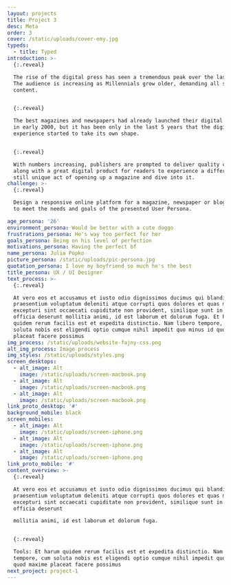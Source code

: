 ```yaml
---
layout: projects
title: Project 3
desc: Meta
order: 3
cover: /static/uploads/cover-emy.jpg
typeds:
  - title: Typed
introduction: >-
  {:.reveal}

  The rise of the digital press has seen a tremendous peak over the last years.
  The audience is increasing as Millennials grow older, demanding all sorts of
  content.


  {:.reveal}

  The best magazines and newspapers had already launched their digital version
  in early 2000, but it has been only in the last 5 years that the digital
  experience started to take its own shape.


  {:.reveal}

  With numbers increasing, publishers are prompted to deliver quality content
  along with a great digital product for readers to experience a different but
  still unique act of opening up a magazine and dive into it.
challenge: >-
  {:.reveal}

  Design a responsive online platform for a magazine, newspaper or blog directed
  to meet the needs and goals of the presented User Persona.

age_persona: '26'
environment_persona: Would be better with a cute doggo
frustrations_persona: He's way too perfect for her
goals_persona: Being on his level of perfection
motivations_persona: Having the perfect bf
name_persona: Julia Popko
picture_persona: /static/uploads/pic-persona.jpg
quotation_persona: I love my boyfriend so much he's the best
title_persona: UX / UI Designer
text_process: >-
  {:.reveal}

  At vero eos et accusamus et iusto odio dignissimos ducimus qui blanditiis
  praesentium voluptatum deleniti atque corrupti quos dolores et quas molestias
  excepturi sint occaecati cupiditate non provident, similique sunt in culpa qui
  officia deserunt mollitia animi, id est laborum et dolorum fuga. Et harum
  quidem rerum facilis est et expedita distinctio. Nam libero tempore, cum
  soluta nobis est eligendi optio cumque nihil impedit quo minus id quod maxime
  placeat facere possimus
img_process: /static/uploads/website-fajny-css.png
alt_img_process: Image process
img_styles: /static/uploads/styles.png
screen_desktops:
  - alt_image: Alt
    image: /static/uploads/screen-macbook.png
  - alt_image: Alt
    image: /static/uploads/screen-macbook.png
  - alt_image: Alt
    image: /static/uploads/screen-macbook.png
link_proto_desktop: '#'
background_mobile: black
screen_mobiles:
  - alt_image: Alt
    image: /static/uploads/screen-iphone.png
  - alt_image: Alt
    image: /static/uploads/screen-iphone.png
  - alt_image: Alt
    image: /static/uploads/screen-iphone.png
link_proto_mobile: '#'
content_overview: >-
  {:.reveal}

  At vero eos et accusamus et iusto odio dignissimos ducimus qui blanditiis
  praesentium voluptatum deleniti atque corrupti quos dolores et quas molestias
  excepturi sint occaecati cupiditate non provident, similique sunt in culpa qui
  officia deserunt 

  mollitia animi, id est laborum et dolorum fuga. 


  {:.reveal}

  Tools: Et harum quidem rerum facilis est et expedita distinctio. Nam libero
  tempore, cum soluta nobis est eligendi optio cumque nihil impedit quo minus id
  quod maxime placeat facere possimus
next_project: project-1
---
```


